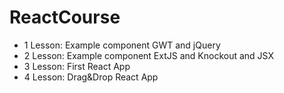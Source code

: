 # ReactCourse

- 1 Lesson: Example component GWT and jQuery
- 2 Lesson: Example component ExtJS and Knockout and JSX
- 3 Lesson: First React App
- 4 Lesson: Drag&Drop React App
